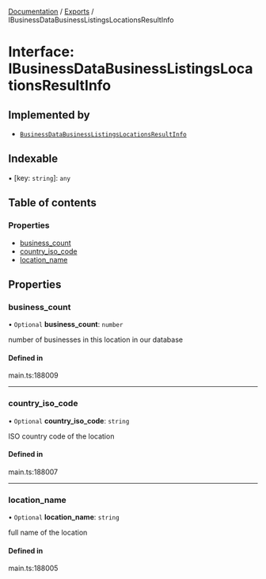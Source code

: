 [Documentation](../README.md) / [Exports](../modules.md) / IBusinessDataBusinessListingsLocationsResultInfo

# Interface: IBusinessDataBusinessListingsLocationsResultInfo

## Implemented by

- [`BusinessDataBusinessListingsLocationsResultInfo`](../classes/BusinessDataBusinessListingsLocationsResultInfo.md)

## Indexable

▪ [key: `string`]: `any`

## Table of contents

### Properties

- [business\_count](IBusinessDataBusinessListingsLocationsResultInfo.md#business_count)
- [country\_iso\_code](IBusinessDataBusinessListingsLocationsResultInfo.md#country_iso_code)
- [location\_name](IBusinessDataBusinessListingsLocationsResultInfo.md#location_name)

## Properties

### business\_count

• `Optional` **business\_count**: `number`

number of businesses in this location in our database

#### Defined in

main.ts:188009

___

### country\_iso\_code

• `Optional` **country\_iso\_code**: `string`

ISO country code of the location

#### Defined in

main.ts:188007

___

### location\_name

• `Optional` **location\_name**: `string`

full name of the location

#### Defined in

main.ts:188005
